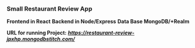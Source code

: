 ### Small Restaurant Review App

**Frontend in React**
**Backend in Node/Express**
**Data Base MongoDB/+Realm**

**URL for running Project:**
***https://restaurant-review-jpxhp.mongodbstitch.com/***